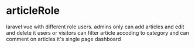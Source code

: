# articleRole
 laravel vue with different role users. admins only can add articles and edit and delete it users or visitors can filter article accoding to category and can comment on articles
 it's single page dashboard 
